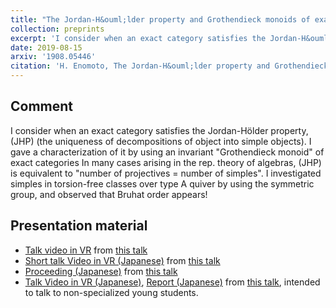 ```yaml
---
title: "The Jordan-H&ouml;lder property and Grothendieck monoids of exact categories"
collection: preprints
excerpt: 'I consider when an exact category satisfies the Jordan-H&ouml;lder property, (JHP).'
date: 2019-08-15
arxiv: '1908.05446'
citation: 'H. Enomoto, The Jordan-H&ouml;lder property and Grothendieck monoids of exact categories, arXiv:1908.05446.'
---
```


## Comment

I consider when an exact category satisfies the Jordan-H&ouml;lder property, (JHP) (the uniqueness of decompositions of object into simple objects). I gave a characterization of it by using an invariant "Grothendieck monoid" of exact categories In many cases arising in the rep. theory of algebras, (JHP) is equivalent to "number of projectives = number of simples". I investigated simples in torsion-free classes over type A quiver by using the symmetric group, and observed that Bruhat order appears!

## Presentation material
- [Talk video in VR](https://www.youtube.com/watch?v=OIMMDHCHxLs) from [this talk](/talks/2019-08-28/)
- [Short talk Video in VR (Japanese)](https://www.youtube.com/watch?v=j5d-yfNYWbg) from [this talk](/talks/2019-09-17/)
- [Proceeding (Japanese)](/files/rims2019.pdf) from [this talk](/talks/2019-10-28/)
- [Talk Video in VR (Japanese)](https://www.youtube.com/watch?v=FpIfGVr5OcA),
[Report (Japanese)](/files/mathsci2020report.pdf) from [this talk](/talks/2020-03-10/), intended to talk to non-specialized young students.
